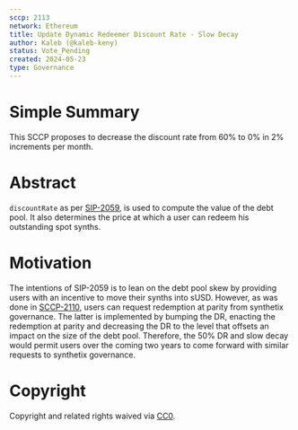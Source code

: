 ```yaml
---
sccp: 2113
network: Ethereum
title: Update Dynamic Redeemer Discount Rate - Slow Decay
author: Kaleb (@kaleb-keny)
status: Vote_Pending
created: 2024-05-23
type: Governance
---
```


# Simple Summary

This SCCP proposes to decrease the discount rate from 60% to 0% in 2% increments per month.

# Abstract

`discountRate` as per [SIP-2059](https://sips.synthetix.io/sips/sip-2059/), is used to compute the value of the debt pool. It also determines the price at which a user can redeem his outstanding spot synths. 

# Motivation

The intentions of SIP-2059 is to lean on the debt pool skew by providing users with an incentive to move their synths into sUSD. However, as was done in [SCCP-2110](https://sips.synthetix.io/sccp/sccp-2110/), users can request redemption at parity from synthetix governance. The latter is implemented by bumping the DR, enacting the redemption at parity and decreasing the DR to the level that offsets an impact on the size of the debt pool. Therefore, the 50% DR and slow decay would permit users over the coming two years to come forward with similar requests to synthetix governance. 

# Copyright

Copyright and related rights waived via [CC0](https://creativecommons.org/publicdomain/zero/1.0/).


